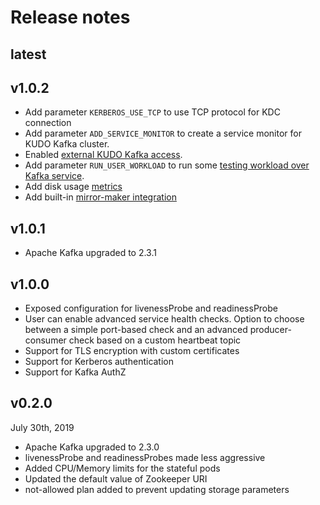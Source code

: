 # Release notes 

## latest

## v1.0.2

- Add parameter `KERBEROS_USE_TCP` to use TCP protocol for KDC connection
- Add parameter `ADD_SERVICE_MONITOR` to create a service monitor for KUDO Kafka cluster.
- Enabled [external KUDO Kafka access](./external-access.md).
- Add parameter `RUN_USER_WORKLOAD` to run some [testing workload over Kafka service](./kudo-kafka-runbook.md).
- Add disk usage [metrics](./monitoring.md)
- Add built-in [mirror-maker integration](./mirrormaker.md)

## v1.0.1

- Apache Kafka upgraded to 2.3.1

## v1.0.0

- Exposed configuration for livenessProbe and readinessProbe
- User can enable advanced service health checks. Option to choose between a simple port-based check and an advanced producer-consumer check based on a custom heartbeat topic
- Support for TLS encryption with custom certificates
- Support for Kerberos authentication
- Support for Kafka AuthZ

## v0.2.0 
July 30th, 2019

- Apache Kafka upgraded to 2.3.0
- livenessProbe and readinessProbes made less aggressive
- Added CPU/Memory limits for the stateful pods
- Updated the default value of Zookeeper URI
- not-allowed plan added to prevent updating storage parameters